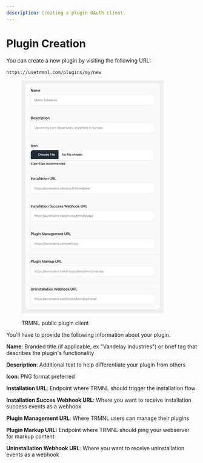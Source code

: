 ```yaml
---
description: Creating a plugin OAuth client.
---
```


# Plugin Creation

You can create a new plugin by visiting the following URL:

```
https://usetrmnl.com/plugins/my/new
```

<figure><img src="../.gitbook/assets/trmnl-plugin-form.png" alt="" width="375"><figcaption><p>TRMNL public plugin client</p></figcaption></figure>

You'll have to provide the following information about your plugin.

**Name**: Branded title (if applicable, ex "Vandelay Industries") or brief tag that describes the plugin's functionality

**Description**: Additional text to help differentiate your plugin from others

**Icon**: PNG format preferred

**Installation URL**: Endpoint where TRMNL should trigger the installation flow

**Installation Succes Webhook URL**: Where you want to receive installation success events as a webhook

**Plugin Management URL**: Where TRMNL users can manage their plugins

**Plugin Markup URL:** Endpoint where TRMNL should ping your webserver for markup content

**Uninstallation Webhook URL**: Where you want to receive uninstallation events as a webhook
